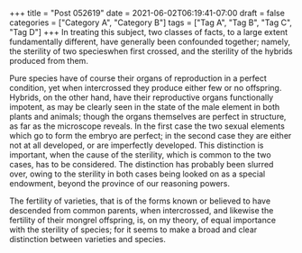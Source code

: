 +++
title = "Post 052619"
date = 2021-06-02T06:19:41-07:00
draft = false
categories = ["Category A", "Category B"]
tags = ["Tag A", "Tag B", "Tag C", "Tag D"]
+++
In treating this subject, two classes of facts, to a large extent fundamentally different, have generally been confounded together; namely, the sterility of two specieswhen first crossed, and the sterility of the hybrids produced from them.

Pure species have of course their organs of reproduction in a perfect condition, yet when intercrossed they produce either few or no offspring. Hybrids, on the other hand, have their reproductive organs functionally impotent, as may be clearly seen in the state of the male element in both plants and animals; though the organs themselves are perfect in structure, as far as the microscope reveals. In the first case the two sexual elements which go to form the embryo are perfect; in the second case they are either not at all developed, or are imperfectly developed. This distinction is important, when the cause of the sterility, which is common to the two cases, has to be considered. The distinction has probably been slurred over, owing to the sterility in both cases being looked on as a special endowment, beyond the province of our reasoning powers.

The fertility of varieties, that is of the forms known or believed to have descended from common parents, when intercrossed, and likewise the fertility of their mongrel offspring, is, on my theory, of equal importance with the sterility of species; for it seems to make a broad and clear distinction between varieties and species.
